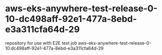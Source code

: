 # aws-eks-anywhere-test-release-0-10-dc498aff-92e1-477a-8ebd-e3a311cfa64d-29
repository for use with E2E test job aws-eks-anywhere-test-release-0-10:dc498aff-92e1-477a-8ebd-e3a311cfa64d-29
